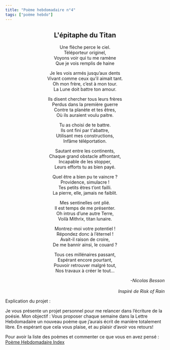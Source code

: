 ```yaml
---
title: "Poème hebdomadaire n°4"
tags: ["poème hebdo"]
---
```


<center><h2>L'épitaphe du Titan</h2></center>

<p style="text-align:center">
Une flèche perce le ciel.<br />
Téléporteur originel,<br />
Voyons voir qui tu me ramène<br />
Que je vois remplis de haine
</p>

<p style="text-align:center">
Je les vois armés jusqu’aux dents<br />
Vivant comme ceux qu’il aimait tant. <br />
Oh mon frère, c’est à mon tour.<br />
La Lune doit battre ton amour.
</p>

<p style="text-align:center">
Ils disent chercher tous leurs frères<br />
Perdus dans la première guerre<br />
Contre ta planète et tes êtres,<br />
Où ils auraient voulu paitre.
</p>

<p style="text-align:center">
Tu as choisi de te battre.<br />
Ils ont fini par t'abattre,<br />
Utilisant mes constructions,<br />
Infâme téléportation.
</p>

<p style="text-align:center">
Sautant entre les continents,<br />
Chaque grand obstacle affrontant,<br />
Incapable de les stopper,<br />
Leurs efforts tu as bien payé.
</p>

<p style="text-align:center">
Quel être a bien pu te vaincre ? <br />
Providence, simulacre !<br />
Tes petits êtres t’ont failli.<br />
La pierre, elle, jamais ne faiblit. 
</p>

<p style="text-align:center">
Mes sentinelles ont plié.<br />
Il est temps de me présenter.<br />
Oh intrus d’une autre Terre,<br />
Voilà Mithrix, titan lunaire.
</p>

<p style="text-align:center">
Montrez-moi votre potentiel !<br />
Répondez donc à l’éternel !<br />
Avait-il raison de croire,<br />
De me bannir ainsi, le couard ?
</p>

<p style="text-align:center">
Tous ces millénaires passant,<br />
Espérant encore pourtant,<br />
Pouvoir retrouver malgré tout,<br />
Nos travaux à créer le tout…
</p>

<p style="text-align:right"> <i>
-Nicolas Besson <br/><br/>
Inspiré de Risk of Rain
</i></p>



Explication du projet :

Je vous présente un projet personnel pour me relancer dans l’écriture de la poésie. Mon objectif : Vous proposer chaque semaine dans la Lettre Hebdomadaire un nouveau poème que j’aurais écrit de manière totalement libre. En espérant que cela vous plaise, et au plaisir d’avoir vos retours!

Pour avoir la liste des poèmes et commenter ce que vous en avez pensé : [Poème Hebdomadaire Index](https://docs.google.com/document/d/1rM9dQqUkaGotCs5Cl8UE62SMRWJax6hY13k1hmKE0wg/edit?usp=sharing)